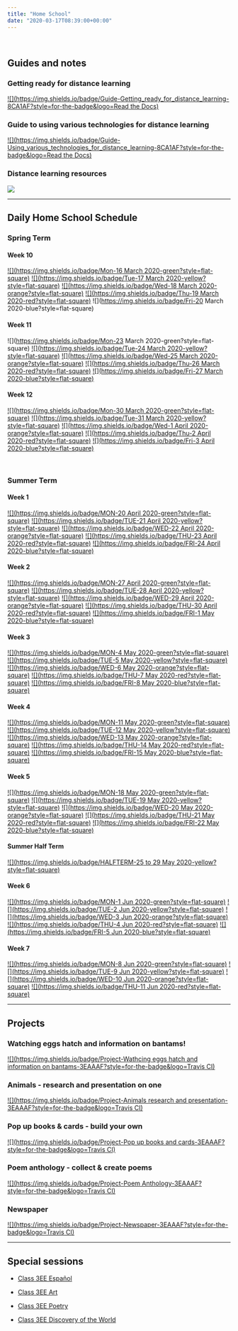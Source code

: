 ```yaml
---
title: "Home School"
date: "2020-03-17T08:39:00+00:00"
---
```


&nbsp;

## Guides and notes

### Getting ready for distance learning
[![](https://img.shields.io/badge/Guide-Getting_ready_for_distance_learning-8CA1AF?style=for-the-badge&logo=Read the Docs)](/home_school_getting_ready/)

### Guide to using various technologies for distance learning
[![](https://img.shields.io/badge/Guide-Using_various_technologies_for_distance_learning-8CA1AF?style=for-the-badge&logo=Read the Docs)](/home_school_guide/)

### Distance learning resources
[![](https://img.shields.io/badge/Notes-Distance_learning_resources-00B057?style=for-the-badge&logo=Koding)](/home_school_resources/)

<hr>

## Daily Home School Schedule

### Spring Term

#### Week 10

[![](https://img.shields.io/badge/Mon-16 March 2020-green?style=flat-square)](/home_school_schedule_16Mar2020/) [![](https://img.shields.io/badge/Tue-17 March 2020-yellow?style=flat-square)](/home_school_schedule_17Mar2020/) [![](https://img.shields.io/badge/Wed-18 March 2020-orange?style=flat-square)](/home_school_schedule_18Mar2020/) [![](https://img.shields.io/badge/Thu-19 March 2020-red?style=flat-square)](/home_school_schedule_19Mar2020/) 
![](https://img.shields.io/badge/Fri-20 March 2020-blue?style=flat-square)

#### Week 11

![](https://img.shields.io/badge/Mon-23 March 2020-green?style=flat-square)
[![](https://img.shields.io/badge/Tue-24 March 2020-yellow?style=flat-square)](/home_school_schedule_24Mar2020/) [![](https://img.shields.io/badge/Wed-25 March 2020-orange?style=flat-square)](/home_school_schedule_25Mar2020/) [![](https://img.shields.io/badge/Thu-26 March 2020-red?style=flat-square)](/home_school_schedule_26Mar2020/) 
[![](https://img.shields.io/badge/Fri-27 March 2020-blue?style=flat-square)](/home_school_schedule_27Mar2020/)

#### Week 12

[![](https://img.shields.io/badge/Mon-30 March 2020-green?style=flat-square)](/home_school_schedule_30Mar2020/)
[![](https://img.shields.io/badge/Tue-31 March 2020-yellow?style=flat-square)](/home_school_schedule_31Mar2020/) [![](https://img.shields.io/badge/Wed-1 April 2020-orange?style=flat-square)](/home_school_schedule_01Apr2020/) 
[![](https://img.shields.io/badge/Thu-2 April 2020-red?style=flat-square)](/home_school_schedule_02Apr2020/) 
[![](https://img.shields.io/badge/Fri-3 April 2020-blue?style=flat-square)](/home_school_schedule_03Apr2020/)

<br>

### Summer Term

#### Week 1

[![](https://img.shields.io/badge/MON-20 April 2020-green?style=flat-square)](/home_school_schedule_20Apr2020/) [![](https://img.shields.io/badge/TUE-21 April 2020-yellow?style=flat-square)](/home_school_schedule_21Apr2020/) [![](https://img.shields.io/badge/WED-22 April 2020-orange?style=flat-square)](/home_school_schedule_22Apr2020/) [![](https://img.shields.io/badge/THU-23 April 2020-red?style=flat-square)](/home_school_schedule_23Apr2020/) 
[![](https://img.shields.io/badge/FRI-24 April 2020-blue?style=flat-square)](/home_school_schedule_24Apr2020/)

#### Week 2

[![](https://img.shields.io/badge/MON-27 April 2020-green?style=flat-square)](/home_school_schedule_27Apr2020/) [![](https://img.shields.io/badge/TUE-28 April 2020-yellow?style=flat-square)](/home_school_schedule_28Apr2020/) [![](https://img.shields.io/badge/WED-29 April 2020-orange?style=flat-square)](/home_school_schedule_29Apr2020/) [![](https://img.shields.io/badge/THU-30 April 2020-red?style=flat-square)](/home_school_schedule_30Apr2020/) 
[![](https://img.shields.io/badge/FRI-1 May 2020-blue?style=flat-square)](/home_school_schedule_01May2020/)

#### Week 3

[![](https://img.shields.io/badge/MON-4 May 2020-green?style=flat-square)](/home_school_schedule_04May2020/) 
[![](https://img.shields.io/badge/TUE-5 May 2020-yellow?style=flat-square)](/home_school_schedule_05May2020/) 
[![](https://img.shields.io/badge/WED-6 May 2020-orange?style=flat-square)](/home_school_schedule_06May2020/) 
[![](https://img.shields.io/badge/THU-7 May 2020-red?style=flat-square)](/home_school_schedule_07May2020/) 
[![](https://img.shields.io/badge/FRI-8 May 2020-blue?style=flat-square)](/home_school_schedule_08May2020/)

#### Week 4

[![](https://img.shields.io/badge/MON-11 May 2020-green?style=flat-square)](/home_school_schedule_11May2020/) 
[![](https://img.shields.io/badge/TUE-12 May 2020-yellow?style=flat-square)](/home_school_schedule_12May2020/) 
[![](https://img.shields.io/badge/WED-13 May 2020-orange?style=flat-square)](/home_school_schedule_13May2020/) 
[![](https://img.shields.io/badge/THU-14 May 2020-red?style=flat-square)](/home_school_schedule_14May2020/) 
[![](https://img.shields.io/badge/FRI-15 May 2020-blue?style=flat-square)](/home_school_schedule_15May2020/)

#### Week 5

[![](https://img.shields.io/badge/MON-18 May 2020-green?style=flat-square)](/home_school_schedule_18May2020/) 
[![](https://img.shields.io/badge/TUE-19 May 2020-yellow?style=flat-square)](/home_school_schedule_19May2020/) 
[![](https://img.shields.io/badge/WED-20 May 2020-orange?style=flat-square)](/home_school_schedule_20May2020/) 
[![](https://img.shields.io/badge/THU-21 May 2020-red?style=flat-square)](/home_school_schedule_21May2020/) 
[![](https://img.shields.io/badge/FRI-22 May 2020-blue?style=flat-square)](/home_school_schedule_22May2020/)

#### Summer Half Term

[![](https://img.shields.io/badge/HALFTERM-25 to 29 May 2020-yellow?style=flat-square)](/home_school_schedule_halfterm/)

#### Week 6

[![](https://img.shields.io/badge/MON-1 Jun 2020-green?style=flat-square)](/home_school_schedule_01Jun2020/) 
[![](https://img.shields.io/badge/TUE-2 Jun 2020-yellow?style=flat-square)](/home_school_schedule_02Jun2020/) 
[![](https://img.shields.io/badge/WED-3 Jun 2020-orange?style=flat-square)](/home_school_schedule_03Jun2020/) 
[![](https://img.shields.io/badge/THU-4 Jun 2020-red?style=flat-square)](/home_school_schedule_04Jun2020/) 
[![](https://img.shields.io/badge/FRI-5 Jun 2020-blue?style=flat-square)](/home_school_schedule_05Jun2020/)

#### Week 7

[![](https://img.shields.io/badge/MON-8 Jun 2020-green?style=flat-square)](/home_school_schedule_08Jun2020/) 
[![](https://img.shields.io/badge/TUE-9 Jun 2020-yellow?style=flat-square)](/home_school_schedule_09Jun2020/) 
[![](https://img.shields.io/badge/WED-10 Jun 2020-orange?style=flat-square)](/home_school_schedule_10Jun2020/)
[![](https://img.shields.io/badge/THU-11 Jun 2020-red?style=flat-square)](/home_school_schedule_11Jun2020/) 
<!---
[![](https://img.shields.io/badge/FRI-12 Jun 2020-blue?style=flat-square)](/home_school_schedule_12Jun2020/)
--->

<hr>

## Projects

### Watching eggs hatch and information on bantams!
[![](https://img.shields.io/badge/Project-Wathcing eggs hatch and information on bantams-3EAAAF?style=for-the-badge&logo=Travis CI)](/projects/home_school_project1/)

### Animals - research and presentation on one
[![](https://img.shields.io/badge/Project-Animals research and presentation-3EAAAF?style=for-the-badge&logo=Travis CI)](/projects/home_school_project2/)

### Pop up books & cards - build your own
[![](https://img.shields.io/badge/Project-Pop up books and cards-3EAAAF?style=for-the-badge&logo=Travis CI)](/projects/home_school_project3/)

### Poem anthology - collect & create poems
[![](https://img.shields.io/badge/Project-Poem Anthology-3EAAAF?style=for-the-badge&logo=Travis CI)](/projects/home_school_project4/)

### Newspaper
[![](https://img.shields.io/badge/Project-Newspaper-3EAAAF?style=for-the-badge&logo=Travis CI)](/projects/home_school_project5/)

<!---
<hr>

## Spelling

* [23 March 2020](/spelling_23Mar2020/)

* [30 March 2020](/spelling_30Mar2020/)
--->

<hr>

## Special sessions

* [Class 3EE Español](/home_school_español/)

* [Class 3EE Art](/home_school_art/)

* [Class 3EE Poetry](/home_school_poetry/)

* [Class 3EE Discovery of the World](/home_school_dow/)

<br/>
<br/>